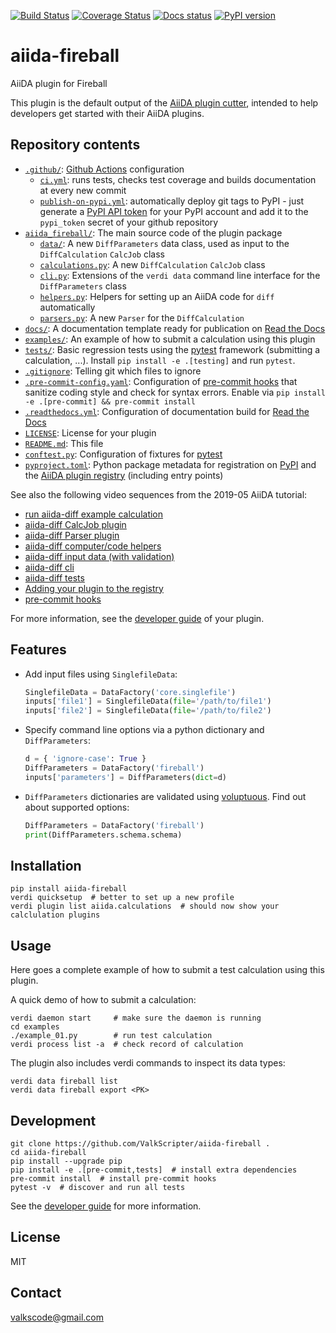 [![Build Status][ci-badge]][ci-link]
[![Coverage Status][cov-badge]][cov-link]
[![Docs status][docs-badge]][docs-link]
[![PyPI version][pypi-badge]][pypi-link]

# aiida-fireball

AiiDA plugin for Fireball

This plugin is the default output of the
[AiiDA plugin cutter](https://github.com/aiidateam/aiida-plugin-cutter),
intended to help developers get started with their AiiDA plugins.

## Repository contents

* [`.github/`](.github/): [Github Actions](https://github.com/features/actions) configuration
  * [`ci.yml`](.github/workflows/ci.yml): runs tests, checks test coverage and builds documentation at every new commit
  * [`publish-on-pypi.yml`](.github/workflows/publish-on-pypi.yml): automatically deploy git tags to PyPI - just generate a [PyPI API token](https://pypi.org/help/#apitoken) for your PyPI account and add it to the `pypi_token` secret of your github repository
* [`aiida_fireball/`](aiida_fireball/): The main source code of the plugin package
  * [`data/`](aiida_fireball/data/): A new `DiffParameters` data class, used as input to the `DiffCalculation` `CalcJob` class
  * [`calculations.py`](aiida_fireball/calculations.py): A new `DiffCalculation` `CalcJob` class
  * [`cli.py`](aiida_fireball/cli.py): Extensions of the `verdi data` command line interface for the `DiffParameters` class
  * [`helpers.py`](aiida_fireball/helpers.py): Helpers for setting up an AiiDA code for `diff` automatically
  * [`parsers.py`](aiida_fireball/parsers.py): A new `Parser` for the `DiffCalculation`
* [`docs/`](docs/): A documentation template ready for publication on [Read the Docs](http://aiida-diff.readthedocs.io/en/latest/)
* [`examples/`](examples/): An example of how to submit a calculation using this plugin
* [`tests/`](tests/): Basic regression tests using the [pytest](https://docs.pytest.org/en/latest/) framework (submitting a calculation, ...). Install `pip install -e .[testing]` and run `pytest`.
* [`.gitignore`](.gitignore): Telling git which files to ignore
* [`.pre-commit-config.yaml`](.pre-commit-config.yaml): Configuration of [pre-commit hooks](https://pre-commit.com/) that sanitize coding style and check for syntax errors. Enable via `pip install -e .[pre-commit] && pre-commit install`
* [`.readthedocs.yml`](.readthedocs.yml): Configuration of documentation build for [Read the Docs](https://readthedocs.org/)
* [`LICENSE`](LICENSE): License for your plugin
* [`README.md`](README.md): This file
* [`conftest.py`](conftest.py): Configuration of fixtures for [pytest](https://docs.pytest.org/en/latest/)
* [`pyproject.toml`](setup.json): Python package metadata for registration on [PyPI](https://pypi.org/) and the [AiiDA plugin registry](https://aiidateam.github.io/aiida-registry/) (including entry points)

See also the following video sequences from the 2019-05 AiiDA tutorial:

 * [run aiida-diff example calculation](https://www.youtube.com/watch?v=2CxiuiA1uVs&t=403s)
 * [aiida-diff CalcJob plugin](https://www.youtube.com/watch?v=2CxiuiA1uVs&t=685s)
 * [aiida-diff Parser plugin](https://www.youtube.com/watch?v=2CxiuiA1uVs&t=936s)
 * [aiida-diff computer/code helpers](https://www.youtube.com/watch?v=2CxiuiA1uVs&t=1238s)
 * [aiida-diff input data (with validation)](https://www.youtube.com/watch?v=2CxiuiA1uVs&t=1353s)
 * [aiida-diff cli](https://www.youtube.com/watch?v=2CxiuiA1uVs&t=1621s)
 * [aiida-diff tests](https://www.youtube.com/watch?v=2CxiuiA1uVs&t=1931s)
 * [Adding your plugin to the registry](https://www.youtube.com/watch?v=760O2lDB-TM&t=112s)
 * [pre-commit hooks](https://www.youtube.com/watch?v=760O2lDB-TM&t=333s)

For more information, see the [developer guide](https://aiida-diff.readthedocs.io/en/latest/developer_guide) of your plugin.


## Features

 * Add input files using `SinglefileData`:
   ```python
   SinglefileData = DataFactory('core.singlefile')
   inputs['file1'] = SinglefileData(file='/path/to/file1')
   inputs['file2'] = SinglefileData(file='/path/to/file2')
   ```

 * Specify command line options via a python dictionary and `DiffParameters`:
   ```python
   d = { 'ignore-case': True }
   DiffParameters = DataFactory('fireball')
   inputs['parameters'] = DiffParameters(dict=d)
   ```

 * `DiffParameters` dictionaries are validated using [voluptuous](https://github.com/alecthomas/voluptuous).
   Find out about supported options:
   ```python
   DiffParameters = DataFactory('fireball')
   print(DiffParameters.schema.schema)
   ```

## Installation

```shell
pip install aiida-fireball
verdi quicksetup  # better to set up a new profile
verdi plugin list aiida.calculations  # should now show your calclulation plugins
```


## Usage

Here goes a complete example of how to submit a test calculation using this plugin.

A quick demo of how to submit a calculation:
```shell
verdi daemon start     # make sure the daemon is running
cd examples
./example_01.py        # run test calculation
verdi process list -a  # check record of calculation
```

The plugin also includes verdi commands to inspect its data types:
```shell
verdi data fireball list
verdi data fireball export <PK>
```

## Development

```shell
git clone https://github.com/ValkScripter/aiida-fireball .
cd aiida-fireball
pip install --upgrade pip
pip install -e .[pre-commit,tests]  # install extra dependencies
pre-commit install  # install pre-commit hooks
pytest -v  # discover and run all tests
```

See the [developer guide](http://aiida-fireball.readthedocs.io/en/latest/developer_guide/index.html) for more information.

## License

MIT
## Contact

valkscode@gmail.com


[ci-badge]: https://github.com/ValkScripter/aiida-fireball/workflows/ci/badge.svg?branch=master
[ci-link]: https://github.com/ValkScripter/aiida-fireball/actions
[cov-badge]: https://coveralls.io/repos/github/ValkScripter/aiida-fireball/badge.svg?branch=master
[cov-link]: https://coveralls.io/github/ValkScripter/aiida-fireball?branch=master
[docs-badge]: https://readthedocs.org/projects/aiida-fireball/badge
[docs-link]: http://aiida-fireball.readthedocs.io/
[pypi-badge]: https://badge.fury.io/py/aiida-fireball.svg
[pypi-link]: https://badge.fury.io/py/aiida-fireball
